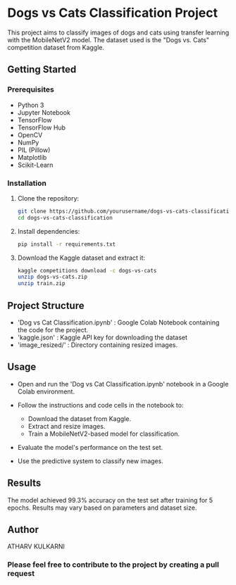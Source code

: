 # Dogs vs Cats Classification Project

This project aims to classify images of dogs and cats using transfer learning with the MobileNetV2 model. The dataset used is the "Dogs vs. Cats" competition dataset from Kaggle.

## Getting Started

### Prerequisites

- Python 3
- Jupyter Notebook
- TensorFlow
- TensorFlow Hub
- OpenCV
- NumPy
- PIL (Pillow)
- Matplotlib
- Scikit-Learn

### Installation

1. Clone the repository:

   ```bash
   git clone https://github.com/yourusername/dogs-vs-cats-classification.git
   cd dogs-vs-cats-classification
   
2. Install dependencies:

   ```bash
   pip install -r requirements.txt

3. Download the Kaggle dataset and extract it:

   ```bash
   kaggle competitions download -c dogs-vs-cats
   unzip dogs-vs-cats.zip
   unzip train.zip

## Project Structure

- 'Dog vs Cat Classification.ipynb' : Google Colab Notebook containing the code for the project.
- 'kaggle.json' : Kaggle API key for downloading the dataset
- 'image_resized/' : Directory containing resized images.

## Usage

- Open and run the 'Dog vs Cat Classification.ipynb' notebook in a Google Colab environment.
- Follow the instructions and code cells in the notebook to:

    - Download the dataset from Kaggle.
    - Extract and resize images.
    - Train a MobileNetV2-based model for classification.
- Evaluate the model's performance on the test set.
- Use the predictive system to classify new images.

## Results
The model achieved 99.3% accuracy on the test set after training for 5 epochs. Results may vary based on parameters and dataset size.

## Author
ATHARV KULKARNI

### Please feel free to contribute to the project by creating a pull request

